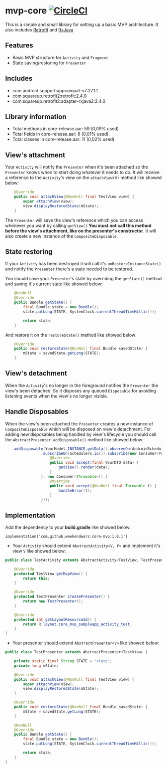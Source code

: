 # mvp-core [![CircleCI](https://circleci.com/gh/WeekendWars/mvp-core/tree/master.svg?style=svg)](https://circleci.com/gh/WeekendWars/mvp-core/tree/master)

This is a simple and small library for setting up a basic MVP architecture. It also includes <a href="https://square.github.io/retrofit/">Retrofit</a> and <a href="https://github.com/ReactiveX/RxJava"> RxJava </a>

## Features
* Basic MVP structure for `Activity` and `Fragment`
* State saving/restoring for `Presenter`

## Includes
* com.android.support:appcompat-v7:27.1.1
* com.squareup.retrofit2:retrofit:2.4.0
* com.squareup.retrofit2:adapter-rxjava2:2.4.0

## Library information
* Total methods in core-release.aar: 59 (0,09% used)
* Total fields in core-release.aar:  6 (0,01% used)
* Total classes in core-release.aar:  11 (0,02% used)

## View's attachment

Your `Activity` will notify the `Presenter` when it's been attached so the `Presenter` knows when to start doing whatever it
needs to do. It will receive a reference to the `Activity`'s view on the `attachView(V)` method like showed below:

```java
    @Override
    public void attachView(@NonNull final TestView view) {
        super.attachView(view);
        view.displayRestoredState(mState);
    }
```

The `Presenter` will save the view's reference which you can access whenever you want by calling `getView()` **You must not call
this method before the view's attachment, like on the presenter's constructor**. It will also create a new instance of the `CompositeDisposable`.


## State restoring

If your `Activity` has been destroyed it will call it's `onRestoreInstanceState()` and notify the `Presenter` there's a state
needed to be restored.

You should save your `Presenter`'s state by overriding the `getState()` method and saving it's current state like showed below:

```java
    @NonNull
    @Override
    public Bundle getState() {
        final Bundle state = new Bundle();
        state.putLong(STATE, SystemClock.currentThreadTimeMillis());

        return state;
    }
```

And restore it on the `restoreState()` method like showed below:

```java
    @Override
    public void restoreState(@NonNull final Bundle savedState) {
        mState = savedState.getLong(STATE);
    }
```

## View's detachment

When the `Activity`'s no longer in the foreground notifies the `Presenter` the view's been detached. So it disposes any queued `Disposable` for avoiding listening events when the view's no longer visible.

## Handle Disposables

When the view's been attached the `Presenter` creates a new instance of `CompositeDisposable` which will be disposed on view's detachment. For adding new disposables being handled by view's lifecycle you should call the `AbstractPresenter.addDisposable()` method like showed below:

```java
    addDisposable(YourModel.INSTANCE.getData().observeOn(AndroidSchedulers.mainThread())
                .subscribeOn(Schedulers.io()).subscribe(new Consumer<YourDTO>() {
                    @Override
                    public void accept(final YourDTO data) {
                        getView().render(data);
                    }
                }, new Consumer<Throwable>() {
                    @Override
                    public void accept(@NonNull final Throwable t) {
                        handleError(t);
                    }
                }));
```
## Implementation

Add the dependency to your **build.gradle** like showed below:

`implementation('com.github.weekendwars:core-mvp:1.0.1')`

* Your `Activity` should extend `AbstractActivity<V, P>` and implement it's view `V` like showed below:

```java
public class TestActivity extends AbstractActivity<TestView, TestPresenter> implements TestView {

    @Override
    protected TestView getMvpView() {
        return this;
    }

    @Override
    protected TestPresenter createPresenter() {
        return new TestPresenter();
    }

    @Override
    protected int getLayoutResourceId() {
        return R.layout.core_mvp_sampleapp_activity_test;
    }
}
```

* Your presenter should extend `AbstractPresenter<V>` like showed below:
```java
public class TestPresenter extends AbstractPresenter<TestView> {

    private static final String STATE = "state";
    private long mState;

    @Override
    public void attachView(@NonNull final TestView view) {
        super.attachView(view);
        view.displayRestoredState(mState);
    }

    @Override
    public void restoreState(@NonNull final Bundle savedState) {
        mState = savedState.getLong(STATE);
    }

    @NonNull
    @Override
    public Bundle getState() {
        final Bundle state = new Bundle();
        state.putLong(STATE, SystemClock.currentThreadTimeMillis());

        return state;
    }
}
```
